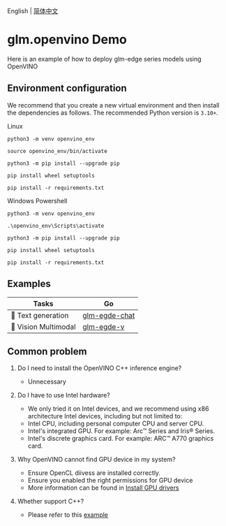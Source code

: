 English | [简体中文](README_zh.md)

# glm.openvino Demo

Here is an example of how to deploy glm-edge series models using OpenVINO

## Environment configuration

We recommend that you create a new virtual environment and then install the dependencies as follows. The 
recommended Python version is `3.10+`.

Linux

```
python3 -m venv openvino_env

source openvino_env/bin/activate

python3 -m pip install --upgrade pip

pip install wheel setuptools

pip install -r requirements.txt
```

Windows Powershell

```
python3 -m venv openvino_env

.\openvino_env\Scripts\activate

python3 -m pip install --upgrade pip

pip install wheel setuptools

pip install -r requirements.txt
```

## Examples


| Tasks               | Go                       |
| ------------------- | ------------------------ |
| 🚀 Text generation   | [glm-egde-chat](./glm-egde-chat/README.md)   |
| 🚀 Vision Multimodal | [glm-egde-v](./glm-egde-v/README.md) |


## Common problem

1. Do I need to install the OpenVINO C++ inference engine?
    - Unnecessary

2. Do I have to use Intel hardware?
    - We only tried it on Intel devices, and we recommend using x86 architecture Intel devices, including but not
      limited to:
    - Intel CPU, including personal computer CPU and server CPU.
    - Intel's integrated GPU. For example: Arc™ Series and Iris® Series.
    - Intel's discrete graphics card. For example: ARC™ A770 graphics card.
  
3. Why OpenVINO cannot find GPU device in my system?
   - Ensure OpenCL diivess are installed correctly.
   - Ensure you enabled the right permissions for GPU device
   - More information can be found in [Install GPU drivers](https://github.com/openvinotoolkit/openvino_notebooks/wiki/Ubuntu#1-install-python-git-and-gpu-drivers-optional)

4. Whether support C++?
   - Please refer to this [example](https://github.com/openvinotoolkit/openvino.genai/tree/master/src)
